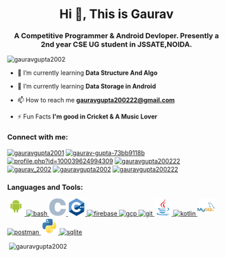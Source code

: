 <h1 align="center">Hi 👋, This is Gaurav</h1>
<h3 align="center">A Competitive Programmer & Android Devloper. Presently a 2nd year CSE UG student in JSSATE,NOIDA.</h3>

<p align="left"> <img src="https://komarev.com/ghpvc/?username=gauravgupta2002&label=Profile%20views&color=0e75b6&style=flat" alt="gauravgupta2002" /> </p>

- 🔭 I’m currently learning **Data Structure And Algo**

- 🌱 I’m currently learning **Data Storage in Android**

- 📫 How to reach me **gauravgupta200222@gmail.com**

- ⚡ Fun Facts **I'm good in Cricket & A Music Lover**

<h3 align="left">Connect with me:</h3>
<p align="left">
<a href="https://twitter.com/gauravgupta2001" target="blank"><img align="center" src="https://cdn.jsdelivr.net/npm/simple-icons@3.0.1/icons/twitter.svg" alt="gauravgupta2001" height="30" width="40" /></a>
<a href="https://linkedin.com/in/gaurav-gupta-73bb9118b" target="blank"><img align="center" src="https://cdn.jsdelivr.net/npm/simple-icons@3.0.1/icons/linkedin.svg" alt="gaurav-gupta-73bb9118b" height="30" width="40" /></a>
<a href="https://fb.com/profile.php?id=100039624994309" target="blank"><img align="center" src="https://cdn.jsdelivr.net/npm/simple-icons@3.0.1/icons/facebook.svg" alt="profile.php?id=100039624994309" height="30" width="40" /></a>
<a href="https://instagram.com/gauravgupta200222" target="blank"><img align="center" src="https://cdn.jsdelivr.net/npm/simple-icons@3.0.1/icons/instagram.svg" alt="gauravgupta200222" height="30" width="40" /></a>
<a href="https://www.codechef.com/users/gaurav_2002" target="blank"><img align="center" src="https://cdn.jsdelivr.net/npm/simple-icons@3.1.0/icons/codechef.svg" alt="gaurav_2002" height="30" width="40" /></a>
<a href="https://www.hackerrank.com/gauravgupta2002" target="blank"><img align="center" src="https://cdn.jsdelivr.net/npm/simple-icons@3.0.1/icons/hackerrank.svg" alt="gauravgupta2002" height="30" width="40" /></a>
<a href="https://codeforces.com/profile/gauravgupta200222" target="blank"><img align="center" src="https://cdn.jsdelivr.net/npm/simple-icons@3.0.1/icons/codeforces.svg" alt="gauravgupta200222" height="30" width="40" /></a>
</p>

<h3 align="left">Languages and Tools:</h3>
<p align="left"> <a href="https://developer.android.com" target="_blank"> <img src="https://raw.githubusercontent.com/devicons/devicon/master/icons/android/android-original-wordmark.svg" alt="android" width="40" height="40"/> </a> <a href="https://www.gnu.org/software/bash/" target="_blank"> <img src="https://www.vectorlogo.zone/logos/gnu_bash/gnu_bash-icon.svg" alt="bash" width="40" height="40"/> </a> <a href="https://www.cprogramming.com/" target="_blank"> <img src="https://raw.githubusercontent.com/devicons/devicon/master/icons/c/c-original.svg" alt="c" width="40" height="40"/> </a> <a href="https://www.w3schools.com/cpp/" target="_blank"> <img src="https://raw.githubusercontent.com/devicons/devicon/master/icons/cplusplus/cplusplus-original.svg" alt="cplusplus" width="40" height="40"/> </a> <a href="https://firebase.google.com/" target="_blank"> <img src="https://www.vectorlogo.zone/logos/firebase/firebase-icon.svg" alt="firebase" width="40" height="40"/> </a> <a href="https://cloud.google.com" target="_blank"> <img src="https://www.vectorlogo.zone/logos/google_cloud/google_cloud-icon.svg" alt="gcp" width="40" height="40"/> </a> <a href="https://git-scm.com/" target="_blank"> <img src="https://www.vectorlogo.zone/logos/git-scm/git-scm-icon.svg" alt="git" width="40" height="40"/> </a> <a href="https://www.java.com" target="_blank"> <img src="https://raw.githubusercontent.com/devicons/devicon/master/icons/java/java-original.svg" alt="java" width="40" height="40"/> </a> <a href="https://kotlinlang.org" target="_blank"> <img src="https://www.vectorlogo.zone/logos/kotlinlang/kotlinlang-icon.svg" alt="kotlin" width="40" height="40"/> </a> <a href="https://www.mysql.com/" target="_blank"> <img src="https://raw.githubusercontent.com/devicons/devicon/master/icons/mysql/mysql-original-wordmark.svg" alt="mysql" width="40" height="40"/> </a> <a href="https://postman.com" target="_blank"> <img src="https://www.vectorlogo.zone/logos/getpostman/getpostman-icon.svg" alt="postman" width="40" height="40"/> </a> <a href="https://www.python.org" target="_blank"> <img src="https://raw.githubusercontent.com/devicons/devicon/master/icons/python/python-original.svg" alt="python" width="40" height="40"/> </a> <a href="https://www.sqlite.org/" target="_blank"> <img src="https://www.vectorlogo.zone/logos/sqlite/sqlite-icon.svg" alt="sqlite" width="40" height="40"/> </a> </p>

<p>&nbsp;<img align="center" src="https://github-readme-stats.vercel.app/api?username=gauravgupta2002&show_icons=true&locale=en" alt="gauravgupta2002" /></p>
